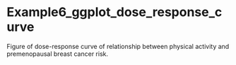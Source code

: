 # Example6_ggplot_dose_response_curve
Figure of dose-response curve of relationship between physical activity and premenopausal breast cancer risk.
